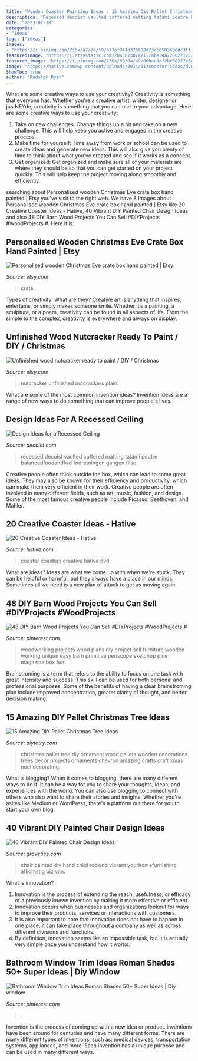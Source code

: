 ```yaml
---
title: "Wooden Coaster Painting Ideas : 15 Amazing Diy Pallet Christmas Tree Ideas"
description: "Recessed decoist vaulted coffered matting tatami poutre balancedfoodandfuel indretningen gangen flise"
date: "2023-02-18"
categories:
- "ideas"
tags: ["ideas"]
images:
- "https://i.pinimg.com/736x/a7/7e/f9/a77ef941d376680d73c66583606dc3ff.jpg"
featuredImage: "https://i.etsystatic.com/20458730/r/il/abe34a/2002712524/il_794xN.2002712524_hi3l.jpg"
featured_image: "https://i.pinimg.com/736x/00/0a/a9/000aa9af2bc082f7e646857b33f25412.jpg"
image: "https://hative.com/wp-content/uploads/2014/11/coaster-ideas/dvd-coasters.jpg"
ShowToc: true
author: "Rudolph Ryan"
---
```



What are some creative ways to use your creativity?
Creativity is something that everyone has. Whether you're a creative artist, writer, designer or justNEYde, creativity is something that you can use to your advantage. Here are some creative ways to use your creativity: 
1. Take on new challenges: Change things up a bit and take on a new challenge. This will help keep you active and engaged in the creative process. 
2. Make time for yourself: Time away from work or school can be used to create ideas and generate new ideas. This will also give you plenty of time to think about what you've created and see if it works as a concept. 
3. Get organized: Get organized and make sure all of your materials are where they should be so that you can get started on your project quickly. This will help keep the project moving along smoothly and efficiently. 

	

		
searching about Personalised wooden Christmas Eve crate box hand painted | Etsy you've visit to the right web. We have 8 Images about Personalised wooden Christmas Eve crate box hand painted | Etsy like 20 Creative Coaster Ideas - Hative, 40 Vibrant DIY Painted Chair Design Ideas and also 48 DIY Barn Wood Projects You Can Sell #DIYProjects #WoodProjects #. Here it is:
		
    
## Personalised Wooden Christmas Eve Crate Box Hand Painted | Etsy

<img loading=lazy src="https://i.etsystatic.com/20458730/r/il/abe34a/2002712524/il_794xN.2002712524_hi3l.jpg" onerror="this.onerror=null;this.src='https://tse2.mm.bing.net/th?id=OIP.fG26ibu_K-tPrR-wFTbmUwHaJ4&amp;pid=15.1';" alt="Personalised wooden Christmas Eve crate box hand painted | Etsy">

_Source: etsy.com_

>crate. 

	

Types of creativity: What are they?
Creative art is anything that inspires, entertains, or simply makes someone smile. Whether it’s a painting, a sculpture, or a poem, creativity can be found in all aspects of life. From the simple to the complex, creativity is everywhere and always on display.

    
## Unfinished Wood Nutcracker Ready To Paint / DIY / Christmas

<img loading=lazy src="https://img1.etsystatic.com/019/0/6480713/il_570xN.513978197_3ld9.jpg" onerror="this.onerror=null;this.src='https://tse2.mm.bing.net/th?id=OIP.bCulGQ_-BChoVuTOAb-MpwHaJP&amp;pid=15.1';" alt="Unfinished wood nutcracker ready to paint / DIY / Christmas">

_Source: etsy.com_

>nutcracker unfinished nutcrackers plain. 

	

What are some of the most common invention ideas?
Invention ideas are a range of new ways to do something that can improve people's lives.

    
## Design Ideas For A Recessed Ceiling

<img loading=lazy src="https://cdn.decoist.com/wp-content/uploads/2015/10/Recessed-ceiling-with-unique-matting.jpg" onerror="this.onerror=null;this.src='https://tse3.mm.bing.net/th?id=OIP.UgWsV32N7IrH_4bKt3owHwHaJ8&amp;pid=15.1';" alt="Design Ideas for a Recessed Ceiling">

_Source: decoist.com_

>recessed decoist vaulted coffered matting tatami poutre balancedfoodandfuel indretningen gangen flise. 

	

Creative people often think outside the box, which can lead to some great ideas. They may also be known for their efficiency and productivity, which can make them very efficient in their work. Creative people are often involved in many different fields, such as art, music, fashion, and design. Some of the most famous creative people include Picasso, Beethoven, and Mahler.

    
## 20 Creative Coaster Ideas - Hative

<img loading=lazy src="https://hative.com/wp-content/uploads/2014/11/coaster-ideas/dvd-coasters.jpg" onerror="this.onerror=null;this.src='https://tse3.mm.bing.net/th?id=OIP.f_KKVeUWItpW27-U2VDsRwHaJ3&amp;pid=15.1';" alt="20 Creative Coaster Ideas - Hative">

_Source: hative.com_

>coaster coasters creative hative dvd. 

	

What are ideas?
Ideas are what we come up with when we're stuck. They can be helpful or harmful, but they always have a place in our minds. Sometimes all we need is a new plan of attack to get us moving again.

    
## 48 DIY Barn Wood Projects You Can Sell #DIYProjects #WoodProjects #

<img loading=lazy src="https://i.pinimg.com/736x/a7/7e/f9/a77ef941d376680d73c66583606dc3ff.jpg" onerror="this.onerror=null;this.src='https://tse2.mm.bing.net/th?id=OIP.Kng3ZHZeoyaKP-_lDOieYAHaJ3&amp;pid=15.1';" alt="48 DIY Barn Wood Projects You Can Sell #DIYProjects #WoodProjects #">

_Source: pinterest.com_

>woodworking projects wood plans diy project sell furniture wooden working unique easy barn primitive periscope sketchup pine magazine box fun. 

	

Brainstroming is a term that refers to the ability to focus on one task with great intensity and success. This skill can be used for both personal and professional purposes. Some of the benefits of having a clear brainstroming plan include improved concentration, greater clarity of thought, and better decision making.

    
## 15 Amazing DIY Pallet Christmas Tree Ideas

<img loading=lazy src="http://diytotry.com/wp-content/uploads/2015/11/Chevron-Pallet-Ornament-Christmas-Tree.jpg" onerror="this.onerror=null;this.src='https://tse4.mm.bing.net/th?id=OIP.jlfrpQb1zC0laMXh-tbq-gAAAA&amp;pid=15.1';" alt="15 Amazing DIY Pallet Christmas Tree Ideas">

_Source: diytotry.com_

>christmas pallet tree diy ornament wood pallets wooden decorations trees decor projects ornaments chevron amazing crafts craft xmas noel decorating. 

	

What is blogging?
When it comes to blogging, there are many different ways to do it. It can be a way for you to share your thoughts, ideas, and experiences with the world. You can also use blogging to connect with others who also want to share their stories and insights. Whether you're asites like Medium or WordPress, there's a platform out there for you to start your own blog.

    
## 40 Vibrant DIY Painted Chair Design Ideas

<img loading=lazy src="https://www.gravetics.com/wp-content/uploads/2017/08/Hand-painted-rocking-chair-for-a-child.jpg" onerror="this.onerror=null;this.src='https://tse4.mm.bing.net/th?id=OIP.sAYH6OMU50QFK-qeeFJtFgHaLN&amp;pid=15.1';" alt="40 Vibrant DIY Painted Chair Design Ideas">

_Source: gravetics.com_

>chair painted diy hand child rocking vibrant yourhomefurnishing afkomstig biz van. 

	

What is innovation?
1. Innovation is the process of extending the reach, usefulness, or efficacy of a previously known invention by making it more effective or efficient.
2. Innovation occurs when businesses and organizations lookout for ways to improve their products, services or interactions with customers.
3. It is also important to note that innovation does not have to happen in one place; it can take place throughout a company as well as across different divisions and functions.
4. By definition, innovation seems like an impossible task, but it is actually very simple once you understand how it works.

    
## Bathroom Window Trim Ideas Roman Shades 50+ Super Ideas | Diy Window

<img loading=lazy src="https://i.pinimg.com/736x/00/0a/a9/000aa9af2bc082f7e646857b33f25412.jpg" onerror="this.onerror=null;this.src='https://tse1.mm.bing.net/th?id=OIP.ACjGMXzipCi1Xnfjs2pRBgAAAA&amp;pid=15.1';" alt="Bathroom Window Trim Ideas Roman Shades 50+ Super Ideas | Diy window">

_Source: pinterest.com_

>. 

	

Invention is the process of coming up with a new idea or product. inventions have been around for centuries and have many different forms. There are many different types of inventions, such as: medical devices, transportation systems, appliances, and more. Each invention has a unique purpose and can be used in many different ways.

